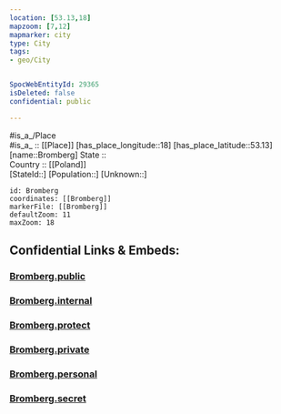 ```yaml
---
location: [53.13,18] 
mapzoom: [7,12] 
mapmarker: city 
type: City
tags:
- geo/City


SpocWebEntityId: 29365
isDeleted: false
confidential: public

---
```

#is_a_/Place  
#is_a_ :: [[Place]] 
[has_place_longitude::18] 
[has_place_latitude::53.13] 
[name::Bromberg] 
State ::  
Country :: [[Poland]]  
[StateId::] 
[Population::] 
[Unknown::] 


```leaflet
id: Bromberg
coordinates: [[Bromberg]] 
markerFile: [[Bromberg]] 
defaultZoom: 11 
maxZoom: 18
```


## Confidential Links & Embeds: 

### [Bromberg.public](/_public/\Earth\Continent\Europe\Europe~East\Poland\Provinces~Poland\Kuyavian-Pomeranian\CityBromberg.public.md) 

### [Bromberg.internal](/_internal/\Earth\Continent\Europe\Europe~East\Poland\Provinces~Poland\Kuyavian-Pomeranian\CityBromberg.internal.md) 

### [Bromberg.protect](/_protect/\Earth\Continent\Europe\Europe~East\Poland\Provinces~Poland\Kuyavian-Pomeranian\CityBromberg.protect.md) 

### [Bromberg.private](/_private/\Earth\Continent\Europe\Europe~East\Poland\Provinces~Poland\Kuyavian-Pomeranian\CityBromberg.private.md) 

### [Bromberg.personal](/_personal/\Earth\Continent\Europe\Europe~East\Poland\Provinces~Poland\Kuyavian-Pomeranian\CityBromberg.personal.md) 

### [Bromberg.secret](/_secret/\Earth\Continent\Europe\Europe~East\Poland\Provinces~Poland\Kuyavian-Pomeranian\CityBromberg.secret.md)

